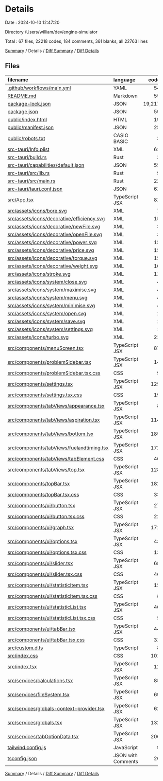 # Details

Date : 2024-10-10 12:47:20

Directory /Users/william/dev/engine-simulator

Total : 67 files,  22218 codes, 184 comments, 361 blanks, all 22763 lines

[Summary](results.md) / Details / [Diff Summary](diff.md) / [Diff Details](diff-details.md)

## Files
| filename | language | code | comment | blank | total |
| :--- | :--- | ---: | ---: | ---: | ---: |
| [.github/workflows/main.yml](/.github/workflows/main.yml) | YAML | 54 | 4 | 10 | 68 |
| [README.md](/README.md) | Markdown | 55 | 0 | 22 | 77 |
| [package-lock.json](/package-lock.json) | JSON | 19,217 | 0 | 1 | 19,218 |
| [package.json](/package.json) | JSON | 59 | 0 | 1 | 60 |
| [public/index.html](/public/index.html) | HTML | 19 | 23 | 1 | 43 |
| [public/manifest.json](/public/manifest.json) | JSON | 25 | 0 | 1 | 26 |
| [public/robots.txt](/public/robots.txt) | CASIO BASIC | 3 | 0 | 1 | 4 |
| [src-tauri/Info.plist](/src-tauri/Info.plist) | XML | 62 | 1 | 0 | 63 |
| [src-tauri/build.rs](/src-tauri/build.rs) | Rust | 3 | 0 | 1 | 4 |
| [src-tauri/capabilities/default.json](/src-tauri/capabilities/default.json) | JSON | 55 | 0 | 0 | 55 |
| [src-tauri/src/lib.rs](/src-tauri/src/lib.rs) | Rust | 9 | 0 | 1 | 10 |
| [src-tauri/src/main.rs](/src-tauri/src/main.rs) | Rust | 22 | 1 | 2 | 25 |
| [src-tauri/tauri.conf.json](/src-tauri/tauri.conf.json) | JSON | 61 | 0 | 3 | 64 |
| [src/App.tsx](/src/App.tsx) | TypeScript JSX | 81 | 1 | 11 | 93 |
| [src/assets/icons/bore.svg](/src/assets/icons/bore.svg) | XML | 7 | 0 | 1 | 8 |
| [src/assets/icons/decorative/efficiency.svg](/src/assets/icons/decorative/efficiency.svg) | XML | 15 | 0 | 0 | 15 |
| [src/assets/icons/decorative/newFile.svg](/src/assets/icons/decorative/newFile.svg) | XML | 3 | 0 | 0 | 3 |
| [src/assets/icons/decorative/openFile.svg](/src/assets/icons/decorative/openFile.svg) | XML | 3 | 0 | 0 | 3 |
| [src/assets/icons/decorative/power.svg](/src/assets/icons/decorative/power.svg) | XML | 15 | 0 | 0 | 15 |
| [src/assets/icons/decorative/price.svg](/src/assets/icons/decorative/price.svg) | XML | 15 | 0 | 0 | 15 |
| [src/assets/icons/decorative/torque.svg](/src/assets/icons/decorative/torque.svg) | XML | 15 | 0 | 1 | 16 |
| [src/assets/icons/decorative/weight.svg](/src/assets/icons/decorative/weight.svg) | XML | 10 | 0 | 1 | 11 |
| [src/assets/icons/stroke.svg](/src/assets/icons/stroke.svg) | XML | 11 | 0 | 1 | 12 |
| [src/assets/icons/system/close.svg](/src/assets/icons/system/close.svg) | XML | 4 | 0 | 1 | 5 |
| [src/assets/icons/system/maximise.svg](/src/assets/icons/system/maximise.svg) | XML | 4 | 0 | 1 | 5 |
| [src/assets/icons/system/menu.svg](/src/assets/icons/system/menu.svg) | XML | 4 | 0 | 0 | 4 |
| [src/assets/icons/system/minimise.svg](/src/assets/icons/system/minimise.svg) | XML | 4 | 0 | 1 | 5 |
| [src/assets/icons/system/open.svg](/src/assets/icons/system/open.svg) | XML | 1 | 0 | 0 | 1 |
| [src/assets/icons/system/save.svg](/src/assets/icons/system/save.svg) | XML | 1 | 0 | 0 | 1 |
| [src/assets/icons/system/settings.svg](/src/assets/icons/system/settings.svg) | XML | 1 | 0 | 0 | 1 |
| [src/assets/icons/turbo.svg](/src/assets/icons/turbo.svg) | XML | 21 | 0 | 1 | 22 |
| [src/components/menuScreen.tsx](/src/components/menuScreen.tsx) | TypeScript JSX | 87 | 0 | 14 | 101 |
| [src/components/problemSidebar.tsx](/src/components/problemSidebar.tsx) | TypeScript JSX | 14 | 0 | 3 | 17 |
| [src/components/problemSidebar.tsx.css](/src/components/problemSidebar.tsx.css) | CSS | 9 | 0 | 2 | 11 |
| [src/components/settings.tsx](/src/components/settings.tsx) | TypeScript JSX | 125 | 0 | 17 | 142 |
| [src/components/settings.tsx.css](/src/components/settings.tsx.css) | CSS | 19 | 0 | 1 | 20 |
| [src/components/tabViews/appearance.tsx](/src/components/tabViews/appearance.tsx) | TypeScript JSX | 8 | 0 | 1 | 9 |
| [src/components/tabViews/aspiration.tsx](/src/components/tabViews/aspiration.tsx) | TypeScript JSX | 114 | 0 | 3 | 117 |
| [src/components/tabViews/bottom.tsx](/src/components/tabViews/bottom.tsx) | TypeScript JSX | 185 | 0 | 8 | 193 |
| [src/components/tabViews/fuelandtiming.tsx](/src/components/tabViews/fuelandtiming.tsx) | TypeScript JSX | 172 | 0 | 5 | 177 |
| [src/components/tabViews/tabElement.css](/src/components/tabViews/tabElement.css) | CSS | 40 | 1 | 11 | 52 |
| [src/components/tabViews/top.tsx](/src/components/tabViews/top.tsx) | TypeScript JSX | 128 | 0 | 5 | 133 |
| [src/components/topBar.tsx](/src/components/topBar.tsx) | TypeScript JSX | 182 | 0 | 20 | 202 |
| [src/components/topBar.tsx.css](/src/components/topBar.tsx.css) | CSS | 33 | 0 | 6 | 39 |
| [src/components/ui/button.tsx](/src/components/ui/button.tsx) | TypeScript JSX | 27 | 0 | 4 | 31 |
| [src/components/ui/button.tsx.css](/src/components/ui/button.tsx.css) | CSS | 22 | 0 | 5 | 27 |
| [src/components/ui/graph.tsx](/src/components/ui/graph.tsx) | TypeScript JSX | 171 | 10 | 27 | 208 |
| [src/components/ui/options.tsx](/src/components/ui/options.tsx) | TypeScript JSX | 43 | 0 | 7 | 50 |
| [src/components/ui/options.tsx.css](/src/components/ui/options.tsx.css) | CSS | 13 | 0 | 4 | 17 |
| [src/components/ui/slider.tsx](/src/components/ui/slider.tsx) | TypeScript JSX | 68 | 0 | 7 | 75 |
| [src/components/ui/slider.tsx.css](/src/components/ui/slider.tsx.css) | CSS | 46 | 0 | 5 | 51 |
| [src/components/ui/statisticItem.tsx](/src/components/ui/statisticItem.tsx) | TypeScript JSX | 15 | 0 | 4 | 19 |
| [src/components/ui/statisticItem.tsx.css](/src/components/ui/statisticItem.tsx.css) | CSS | 8 | 0 | 1 | 9 |
| [src/components/ui/statisticList.tsx](/src/components/ui/statisticList.tsx) | TypeScript JSX | 40 | 0 | 5 | 45 |
| [src/components/ui/statisticList.tsx.css](/src/components/ui/statisticList.tsx.css) | CSS | 5 | 1 | 1 | 7 |
| [src/components/ui/tabBar.tsx](/src/components/ui/tabBar.tsx) | TypeScript JSX | 44 | 0 | 6 | 50 |
| [src/components/ui/tabBar.tsx.css](/src/components/ui/tabBar.tsx.css) | CSS | 31 | 0 | 6 | 37 |
| [src/custom.d.ts](/src/custom.d.ts) | TypeScript | 8 | 1 | 2 | 11 |
| [src/index.css](/src/index.css) | CSS | 101 | 5 | 19 | 125 |
| [src/index.tsx](/src/index.tsx) | TypeScript JSX | 12 | 0 | 2 | 14 |
| [src/services/calculations.tsx](/src/services/calculations.tsx) | TypeScript JSX | 85 | 21 | 21 | 127 |
| [src/services/fileSystem.tsx](/src/services/fileSystem.tsx) | TypeScript JSX | 69 | 1 | 10 | 80 |
| [src/services/globals-context-provider.tsx](/src/services/globals-context-provider.tsx) | TypeScript JSX | 62 | 3 | 10 | 75 |
| [src/services/globals.tsx](/src/services/globals.tsx) | TypeScript JSX | 132 | 91 | 43 | 266 |
| [src/services/tabOptionData.tsx](/src/services/tabOptionData.tsx) | TypeScript JSX | 206 | 19 | 10 | 235 |
| [tailwind.config.js](/tailwind.config.js) | JavaScript | 9 | 1 | 2 | 12 |
| [tsconfig.json](/tsconfig.json) | JSON with Comments | 26 | 0 | 1 | 27 |

[Summary](results.md) / Details / [Diff Summary](diff.md) / [Diff Details](diff-details.md)